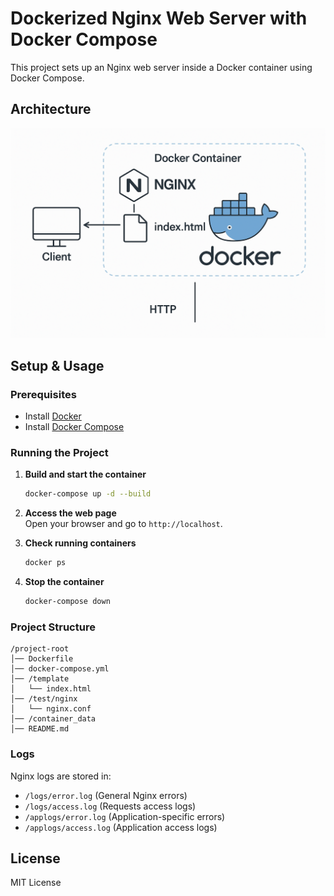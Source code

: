 
# Dockerized Nginx Web Server with Docker Compose

This project sets up an Nginx web server inside a Docker container using Docker Compose.

## Architecture

![Docker-Nginx Architecture](/imgResource/satatic_file_serving_via_nginx.png)

## Setup & Usage

### Prerequisites
- Install [Docker](https://docs.docker.com/get-docker/)
- Install [Docker Compose](https://docs.docker.com/compose/install/)

### Running the Project

1. **Build and start the container**  
   ```sh
   docker-compose up -d --build
   ```

2. **Access the web page**  
   Open your browser and go to `http://localhost`.

3. **Check running containers**  
   ```sh
   docker ps
   ```

4. **Stop the container**  
   ```sh
   docker-compose down
   ```

### Project Structure
```
/project-root
│── Dockerfile
│── docker-compose.yml
│── /template
│   └── index.html
│── /test/nginx
│   └── nginx.conf
│── /container_data
│── README.md

```

### Logs
Nginx logs are stored in:
- `/logs/error.log` (General Nginx errors)
- `/logs/access.log` (Requests access logs)
- `/applogs/error.log` (Application-specific errors)
- `/applogs/access.log` (Application access logs)

## License
MIT License

